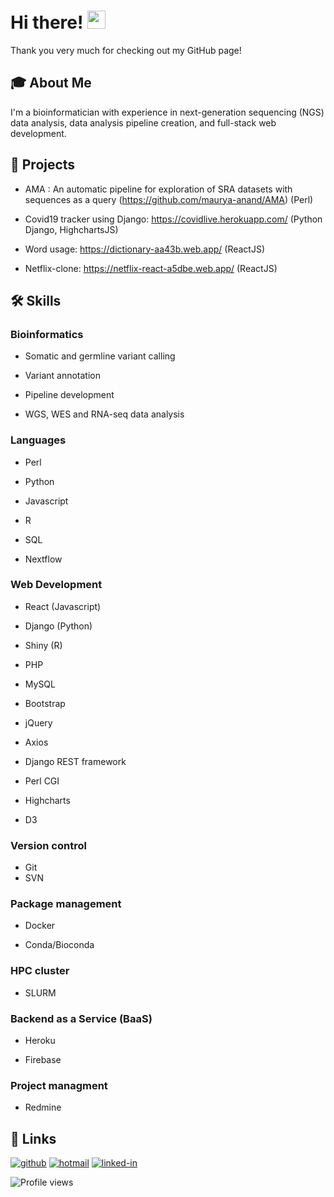 # Hi there! <img src="https://media.giphy.com/media/hvRJCLFzcasrR4ia7z/giphy.gif" width="29px" height="29px"/>

Thank you very much for checking out my GitHub page!

## 🎓 About Me

I'm a bioinformatician with experience in next-generation sequencing (NGS) data analysis, data analysis pipeline creation, and full-stack web development.

## 📝 Projects

-   AMA : An automatic pipeline for exploration of SRA datasets with sequences as a query (<https://github.com/maurya-anand/AMA>) (Perl)

-   Covid19 tracker using Django: <https://covidlive.herokuapp.com/> (Python Django, HighchartsJS)

-   Word usage: <https://dictionary-aa43b.web.app/> (ReactJS)

-   Netflix-clone: <https://netflix-react-a5dbe.web.app/> (ReactJS)

## 🛠️ Skills

### Bioinformatics

-   Somatic and germline variant calling

-   Variant annotation

-   Pipeline development

-   WGS, WES and RNA-seq data analysis

### Languages

-   Perl

-   Python

-   Javascript

-   R

-   SQL

-   Nextflow

### Web Development

-   React (Javascript)

-   Django (Python)

-   Shiny (R)

-   PHP

-   MySQL

-   Bootstrap

-   jQuery

-   Axios

-   Django REST framework

-   Perl CGI

-   Highcharts

-   D3

### Version control

-   Git
-   SVN

### Package management

-   Docker

-   Conda/Bioconda

### HPC cluster

-   SLURM

### Backend as a Service (BaaS)

-   Heroku

-   Firebase

### Project managment

-   Redmine

## 🔗 Links

[![github](https://img.shields.io/badge/GitHub-0078D4?style=for-the-badge&logo=GitHub&logoColor=white)](https://github.com/maurya-anand) [![hotmail](https://img.shields.io/badge/Microsoft_Outlook-0078D4?style=for-the-badge&logo=microsoft-outlook&logoColor=white)](mailto:anandmaurya@hotmail.com) [![linked-in](https://img.shields.io/badge/Linked_In-0078D4?style=for-the-badge&logo=LinkedIn&logoColor=white)](https://www.linkedin.com/in/anand-maurya-/)


![Profile views](https://gpvc.arturio.dev/akm0001) 

